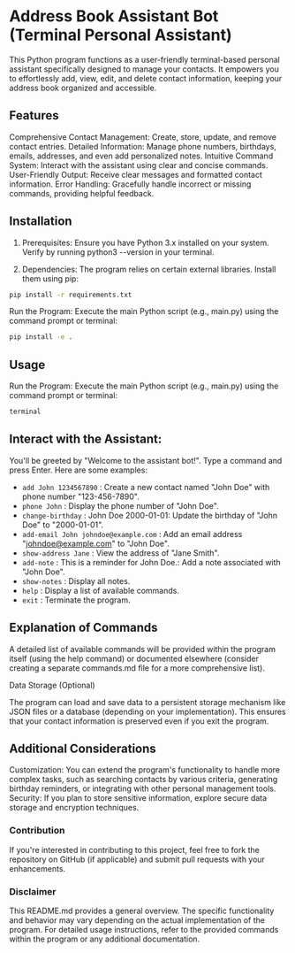 # Address Book Assistant Bot (Terminal Personal Assistant)

This Python program functions as a user-friendly terminal-based personal assistant specifically designed to manage your contacts. It empowers you to effortlessly add, view, edit, and delete contact information, keeping your address book organized and accessible.

## Features

Comprehensive Contact Management: Create, store, update, and remove contact entries.
Detailed Information: Manage phone numbers, birthdays, emails, addresses, and even add personalized notes.
Intuitive Command System: Interact with the assistant using clear and concise commands.
User-Friendly Output: Receive clear messages and formatted contact information.
Error Handling: Gracefully handle incorrect or missing commands, providing helpful feedback.

## Installation

1. Prerequisites: Ensure you have Python 3.x installed on your system. Verify by running python3 --version in your terminal.

2. Dependencies: The program relies on certain external libraries. Install them using pip:

```Bash
pip install -r requirements.txt
```

Run the Program: Execute the main Python script (e.g., main.py) using the command prompt or terminal:

```bash
pip install -e . 
```


## Usage
Run the Program: Execute the main Python script (e.g., main.py) using the command prompt or terminal:

```Bash
terminal
```


## Interact with the Assistant: 

You'll be greeted by "Welcome to the assistant bot!". Type a command and press Enter. Here are some examples:

* `add John 1234567890` : Create a new contact named "John Doe" with phone number "123-456-7890".
* `phone John` : Display the phone number of "John Doe".
* `change-birthday` : John Doe 2000-01-01: Update the birthday of "John Doe" to "2000-01-01".
* `add-email John johndoe@example.com` : Add an email address "johndoe@example.com" to "John Doe".
* `show-address Jane` : View the address of "Jane Smith".
* `add-note` : This is a reminder for John Doe.: Add a note associated with "John Doe".
* `show-notes` : Display all notes.
* `help` : Display a list of available commands.
* `exit` : Terminate the program.

## Explanation of Commands

A detailed list of available commands will be provided within the program itself (using the help command) or documented elsewhere (consider creating a separate commands.md file for a more comprehensive list).

Data Storage (Optional)

The program can load and save data to a persistent storage mechanism like JSON files or a database (depending on your implementation). This ensures that your contact information is preserved even if you exit the program.

## Additional Considerations

Customization: You can extend the program's functionality to handle more complex tasks, such as searching contacts by various criteria, generating birthday reminders, or integrating with other personal management tools.
Security: If you plan to store sensitive information, explore secure data storage and encryption techniques.

### Contribution

If you're interested in contributing to this project, feel free to fork the repository on GitHub (if applicable) and submit pull requests with your enhancements.

### Disclaimer

This README.md provides a general overview. The specific functionality and behavior may vary depending on the actual implementation of the program. For detailed usage instructions, refer to the provided commands within the program or any additional documentation.

